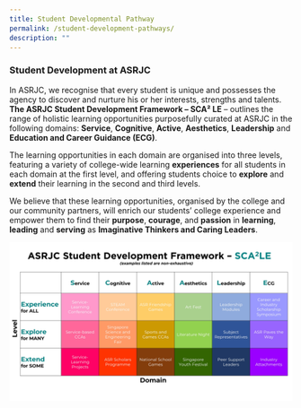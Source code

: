 ```yaml
---
title: Student Developmental Pathway
permalink: /student-development-pathways/
description: ""
---
```

### Student Development at ASRJC
In ASRJC, we recognise that every student is unique and possesses the agency to discover and nurture his or her interests, strengths and talents. **The ASRJC Student Development Framework – SCA²
LE** – outlines the range of holistic learning opportunities purposefully curated at ASRJC in the following domains: **Service**, **Cognitive**, **Active**, **Aesthetics**, **Leadership** and **Education and Career Guidance (ECG)**. 

The learning opportunities in each domain are organised into three levels, featuring a variety of college-wide learning **experiences** for all students in each domain at the first level, and offering students choice to **explore** and **extend** their learning in the second and third levels.

We believe that these learning opportunities, organised by the college and our community partners, will enrich our students’ college experience and empower them to find their **purpose**, **courage**, and **passion** in **learning**, **leading** and **serving** as **Imaginative Thinkers and Caring Leaders**.

![](/images/sd%20framework%20(for%20college%20website%20with%20examples)%20final.jpg)